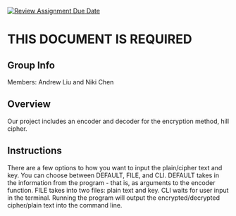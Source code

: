 [![Review Assignment Due Date](https://classroom.github.com/assets/deadline-readme-button-24ddc0f5d75046c5622901739e7c5dd533143b0c8e959d652212380cedb1ea36.svg)](https://classroom.github.com/a/ecp4su41)
# THIS DOCUMENT IS REQUIRED
## Group Info
Members: Andrew Liu and Niki Chen
## Overview
Our project includes an encoder and decoder for the encryption method, hill cipher.
## Instructions
There are a few options to how you want to input the plain/cipher text and key. You can choose between DEFAULT, FILE, and CLI. DEFAULT takes in the information from the program - that is, as arguments to the encoder function. FILE takes into two files: plain text and key. CLI waits for user input in the terminal. Running the program will output the encrypted/decrypted cipher/plain text into the command line. 


